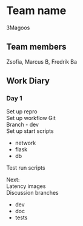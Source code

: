 # Team name
3Magoos

## Team members
Zsofia, Marcus B, Fredrik Ba

## Work Diary

### Day 1
Set up repro<br />
Set up workflow Git<br />
Branch - dev<br />
Set up start scripts<br />
 - network<br />
 - flask<br />
 - db<br />

Test run scripts<br />

Next:<br />
Latency images<br />
Discussion branches<br />
 - dev<br />
 - doc<br />
 - tests<br />
